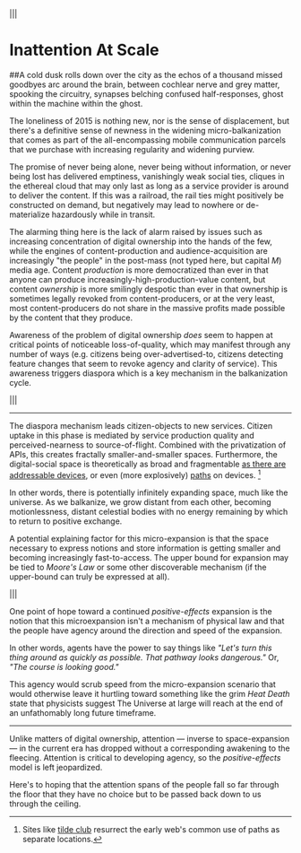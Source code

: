 |||

  # Inattention At Scale

  ##A cold dusk rolls down over the city as the echos of a thousand missed goodbyes arc around the brain, between cochlear nerve and grey matter, spooking the circuitry, synapses belching confused half-responses, ghost within the machine within the ghost.

  The loneliness of 2015 is nothing new, nor is the sense of displacement, but there's a definitive sense of newness in the widening micro-balkanization that comes as part of the all-encompassing mobile communication parcels that we purchase with increasing regularity and widening purview.

  The promise of never being alone, never being without information, or never being lost has delivered emptiness, vanishingly weak social ties, cliques in the ethereal cloud that may only last as long as a service provider is around to deliver the content. If this was a railroad, the rail ties might positively be constructed on demand, but negatively may lead to nowhere or de-materialize hazardously while in transit.

  The alarming thing here is the lack of alarm raised by issues such as increasing concentration of digital ownership into the hands of the few, while the engines of content-production and audience-acquisition are increasingly "the people" in the post-mass (not typed here, but capital _M_) media age. Content _production_ is more democratized than ever in that anyone can produce increasingly-high-production-value content, but content _ownership_ is more smilingly despotic than ever in that ownership is sometimes legally revoked from content-producers, or at the very least, most content-producers do not share in the massive profits made possible by the content that they produce.

  Awareness of the problem of digital ownership _does_ seem to happen at critical points of noticeable loss-of-quality, which may manifest through any number of ways (e.g. citizens being over-advertised-to, citizens detecting feature changes that seem to revoke agency and clarity of service). This awareness triggers diaspora which is a key mechanism in the balkanization cycle.


|||

  ---

  The diaspora mechanism leads citizen-objects to new services. Citizen uptake in this phase is mediated by service production quality and perceived-nearness to source-of-flight. Combined with the privatization of APIs, this creates fractally smaller-and-smaller spaces. Furthermore, the digital-social space is theoretically as broad and fragmentable [as there are addressable devices](http://en.wikipedia.org/wiki/IPv6), or even (more explosively) [paths](http://en.wikipedia.org/wiki/Path_%28computing%29) on devices. [^1]

  In other words, there is potentially infinitely expanding space, much like the universe. As we balkanize, we grow distant from each other, becoming motionlessness, distant celestial bodies with no energy remaining by which to return to positive exchange.

  A potential explaining factor for this micro-expansion is that the space necessary to express notions and store information is getting smaller and becoming increasingly fast-to-access. The upper bound for expansion may be tied to _Moore's Law_ or some other discoverable mechanism (if the upper-bound can truly be expressed at all).


|||

  One point of hope toward a  continued _positive-effects_ expansion is the notion that this microexpansion isn't a mechanism of physical law and that the people have agency around the direction and speed of the expansion.

  In other words, agents have the power to say things like _"Let's turn this thing around as quickly as possible. That pathway looks dangerous."_ Or, _"The course is looking good."_

  This agency would scrub speed from the micro-expansion scenario that would otherwise leave it hurtling toward something like the grim _Heat Death_ state that physicists suggest The Universe at large will reach at the end of an unfathomably long future timeframe.

  ---

  Unlike matters of digital ownership, attention &mdash; inverse to space-expansion &mdash; in the current era has dropped without a corresponding awakening to the fleecing. Attention is critical to developing agency, so the _positive-effects_ model is left jeopardized.

  Here's to hoping that the attention spans of the people fall so far through the floor that they have no choice but to be passed back down to us through the ceiling.


[^1]: Sites like [tilde club](http://tilde.club) resurrect the early web's common use of paths as separate locations.
